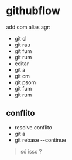# githubflow
add com alias agr:
- git cl
- git rau
- git fum
- git rum
- editar
- git a
- git cm
- git psom
- git fum
- git rum

## conflito
- resolve conflito
- git a
- git rebase --continue
> só isso ?
